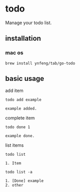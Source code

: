 # todo 

Manage your todo list.

## installation

### mac os

```
brew install ynfeng/tab/go-todo
```

## basic usage

add item
```
todo add example

example added.
```

complete item

```
todo done 1

example done.
```

list items 

```
todo list 

1. Item
```

```
todo list -a

1. [Done] example
2. other

```


